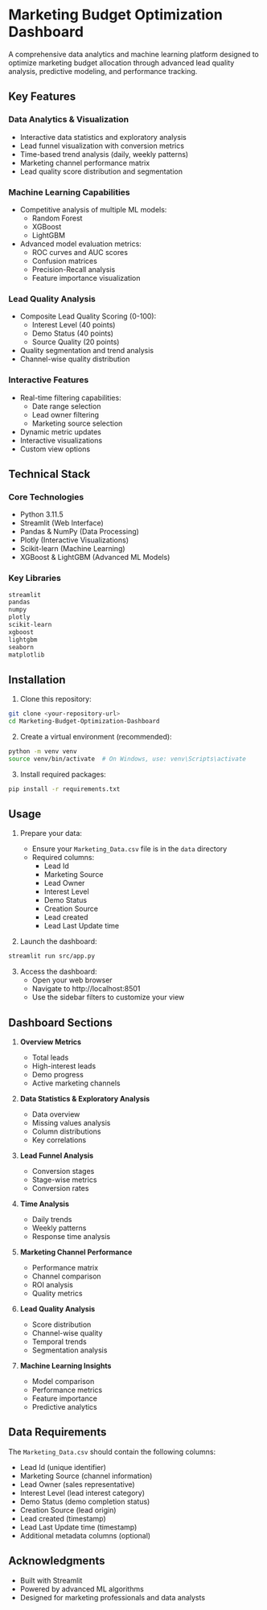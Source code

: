 # **Marketing Budget Optimization Dashboard**

A comprehensive data analytics and machine learning platform designed to optimize marketing budget allocation through advanced lead quality analysis, predictive modeling, and performance tracking.

## **Key Features**

### Data Analytics & Visualization
- Interactive data statistics and exploratory analysis
- Lead funnel visualization with conversion metrics
- Time-based trend analysis (daily, weekly patterns)
- Marketing channel performance matrix
- Lead quality score distribution and segmentation

### Machine Learning Capabilities
- Competitive analysis of multiple ML models:
  - Random Forest
  - XGBoost
  - LightGBM
- Advanced model evaluation metrics:
  - ROC curves and AUC scores
  - Confusion matrices
  - Precision-Recall analysis
  - Feature importance visualization

### Lead Quality Analysis
- Composite Lead Quality Scoring (0-100):
  - Interest Level (40 points)
  - Demo Status (40 points)
  - Source Quality (20 points)
- Quality segmentation and trend analysis
- Channel-wise quality distribution

### Interactive Features
- Real-time filtering capabilities:
  - Date range selection
  - Lead owner filtering
  - Marketing source selection
- Dynamic metric updates
- Interactive visualizations
- Custom view options

## **Technical Stack**

### Core Technologies
- Python 3.11.5
- Streamlit (Web Interface)
- Pandas & NumPy (Data Processing)
- Plotly (Interactive Visualizations)
- Scikit-learn (Machine Learning)
- XGBoost & LightGBM (Advanced ML Models)

### Key Libraries
```txt
streamlit
pandas
numpy
plotly
scikit-learn
xgboost
lightgbm
seaborn
matplotlib
```

## **Installation**

1. Clone this repository:
```bash
git clone <your-repository-url>
cd Marketing-Budget-Optimization-Dashboard
```

2. Create a virtual environment (recommended):
```bash
python -m venv venv
source venv/bin/activate  # On Windows, use: venv\Scripts\activate
```

3. Install required packages:
```bash
pip install -r requirements.txt
```

## **Usage**

1. Prepare your data:
   - Ensure your `Marketing_Data.csv` file is in the `data` directory
   - Required columns:
     - Lead Id
     - Marketing Source
     - Lead Owner
     - Interest Level
     - Demo Status
     - Creation Source
     - Lead created
     - Lead Last Update time

2. Launch the dashboard:
```bash
streamlit run src/app.py
```

3. Access the dashboard:
   - Open your web browser
   - Navigate to http://localhost:8501
   - Use the sidebar filters to customize your view

## **Dashboard Sections**

1. **Overview Metrics**
   - Total leads
   - High-interest leads
   - Demo progress
   - Active marketing channels

2. **Data Statistics & Exploratory Analysis**
   - Data overview
   - Missing values analysis
   - Column distributions
   - Key correlations

3. **Lead Funnel Analysis**
   - Conversion stages
   - Stage-wise metrics
   - Conversion rates

4. **Time Analysis**
   - Daily trends
   - Weekly patterns
   - Response time analysis

5. **Marketing Channel Performance**
   - Performance matrix
   - Channel comparison
   - ROI analysis
   - Quality metrics

6. **Lead Quality Analysis**
   - Score distribution
   - Channel-wise quality
   - Temporal trends
   - Segmentation analysis

7. **Machine Learning Insights**
   - Model comparison
   - Performance metrics
   - Feature importance
   - Predictive analytics

## **Data Requirements**

The `Marketing_Data.csv` should contain the following columns:
- Lead Id (unique identifier)
- Marketing Source (channel information)
- Lead Owner (sales representative)
- Interest Level (lead interest category)
- Demo Status (demo completion status)
- Creation Source (lead origin)
- Lead created (timestamp)
- Lead Last Update time (timestamp)
- Additional metadata columns (optional)

## **Acknowledgments**

- Built with Streamlit
- Powered by advanced ML algorithms
- Designed for marketing professionals and data analysts